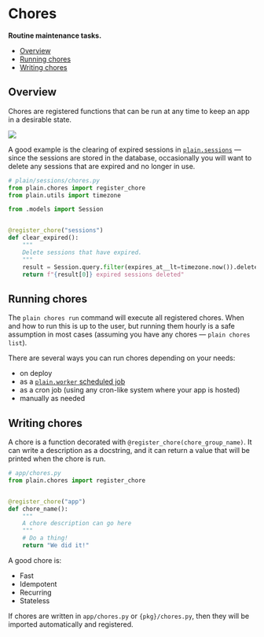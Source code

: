 # Chores

**Routine maintenance tasks.**

- [Overview](#overview)
- [Running chores](#running-chores)
- [Writing chores](#writing-chores)

## Overview

Chores are registered functions that can be run at any time to keep an app in a desirable state.

![](https://assets.plainframework.com/docs/plain-chores-run.png)

A good example is the clearing of expired sessions in [`plain.sessions`](/plain-sessions/plain/sessions/chores.py) — since the sessions are stored in the database, occasionally you will want to delete any sessions that are expired and no longer in use.

```python
# plain/sessions/chores.py
from plain.chores import register_chore
from plain.utils import timezone

from .models import Session


@register_chore("sessions")
def clear_expired():
    """
    Delete sessions that have expired.
    """
    result = Session.query.filter(expires_at__lt=timezone.now()).delete()
    return f"{result[0]} expired sessions deleted"
```

## Running chores

The `plain chores run` command will execute all registered chores. When and how to run this is up to the user, but running them hourly is a safe assumption in most cases (assuming you have any chores — `plain chores list`).

There are several ways you can run chores depending on your needs:

- on deploy
- as a [`plain.worker` scheduled job](/plain-worker/plain/worker/README.md#scheduled-jobs)
- as a cron job (using any cron-like system where your app is hosted)
- manually as needed

## Writing chores

A chore is a function decorated with `@register_chore(chore_group_name)`. It can write a description as a docstring, and it can return a value that will be printed when the chore is run.

```python
# app/chores.py
from plain.chores import register_chore


@register_chore("app")
def chore_name():
    """
    A chore description can go here
    """
    # Do a thing!
    return "We did it!"
```

A good chore is:

- Fast
- Idempotent
- Recurring
- Stateless

If chores are written in `app/chores.py` or `{pkg}/chores.py`, then they will be imported automatically and registered.
